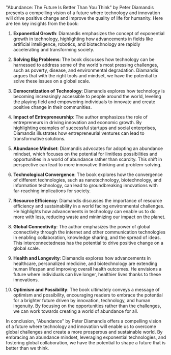"Abundance: The Future Is Better Than You Think" by Peter Diamandis presents a compelling vision of a future where technology and innovation will drive positive change and improve the quality of life for humanity. Here are ten key insights from the book:

1. **Exponential Growth**: Diamandis emphasizes the concept of exponential growth in technology, highlighting how advancements in fields like artificial intelligence, robotics, and biotechnology are rapidly accelerating and transforming society.

2. **Solving Big Problems**: The book discusses how technology can be harnessed to address some of the world's most pressing challenges, such as poverty, disease, and environmental degradation. Diamandis argues that with the right tools and mindset, we have the potential to solve these issues on a global scale.

3. **Democratization of Technology**: Diamandis explores how technology is becoming increasingly accessible to people around the world, leveling the playing field and empowering individuals to innovate and create positive change in their communities.

4. **Impact of Entrepreneurship**: The author emphasizes the role of entrepreneurs in driving innovation and economic growth. By highlighting examples of successful startups and social enterprises, Diamandis illustrates how entrepreneurial ventures can lead to transformative solutions.

5. **Abundance Mindset**: Diamandis advocates for adopting an abundance mindset, which focuses on the potential for limitless possibilities and opportunities in a world of abundance rather than scarcity. This shift in perspective can lead to more innovative thinking and problem-solving.

6. **Technological Convergence**: The book explores how the convergence of different technologies, such as nanotechnology, biotechnology, and information technology, can lead to groundbreaking innovations with far-reaching implications for society.

7. **Resource Efficiency**: Diamandis discusses the importance of resource efficiency and sustainability in a world facing environmental challenges. He highlights how advancements in technology can enable us to do more with less, reducing waste and minimizing our impact on the planet.

8. **Global Connectivity**: The author emphasizes the power of global connectivity through the internet and other communication technologies in enabling collaboration, knowledge sharing, and the spread of ideas. This interconnectedness has the potential to drive positive change on a global scale.

9. **Health and Longevity**: Diamandis explores how advancements in healthcare, personalized medicine, and biotechnology are extending human lifespan and improving overall health outcomes. He envisions a future where individuals can live longer, healthier lives thanks to these innovations.

10. **Optimism and Possibility**: The book ultimately conveys a message of optimism and possibility, encouraging readers to embrace the potential for a brighter future driven by innovation, technology, and human ingenuity. By focusing on the opportunities rather than the challenges, we can work towards creating a world of abundance for all.

In conclusion, "Abundance" by Peter Diamandis offers a compelling vision of a future where technology and innovation will enable us to overcome global challenges and create a more prosperous and sustainable world. By embracing an abundance mindset, leveraging exponential technologies, and fostering global collaboration, we have the potential to shape a future that is better than we think.